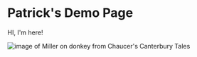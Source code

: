 # Patrick's Demo Page
HI, I'm here!

![image of Miller on donkey from Chaucer's Canterbury Tales](https://files.slack.com/files-pri/T0HTW3H0V-F01CXTDHT70/chaucer_s_miller.jpg?pub_secret=f2ed775085)

